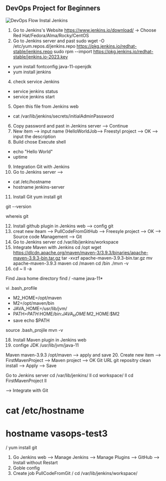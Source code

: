 ## DevOps Project for Beginners   

![DevOps Flow](https://github.com/Saradeth/hello-world1/assets/15135398/86b8a81b-c06c-4a4a-9c93-585d34d5d783)
Instal Jenkins
1. Go to Jenkins's Website https://www.jenkins.io/download/
   -> Choose Red Hat/Fedora/Alma/Rocky/CentOS
3. Go to Jenkins server and past 
sudo wget -O /etc/yum.repos.d/jenkins.repo https://pkg.jenkins.io/redhat-stable/jenkins.repo
sudo rpm --import https://pkg.jenkins.io/redhat-stable/jenkins.io-2023.key

- yum install fontconfig java-11-openjdk
- yum install jenkins

4. check service Jenkins
- service jenkins status
- service jenkins start

5. Open this file from Jenkins web 
- cat /var/lib/jenkins/secrets/initialAdminPassword
6. Copy password and past in Jenkins server --> Continue
7. New item --> input name (HelloWorldJob--> Freestyl project --> OK --> input the description
8. Build chose Execute shell
- echo "Hello World"
- uptime
9. Integration Git with Jenkins
10. Go to Jenkins server -->
- cat /etc/hostname
- hostname jenkins-server

11. Install Git
yum install git

git --version

whereis git

12. Install github plugin in Jenkins web --> config git
13. creat new iteam --> PullCodeFromGitHub --> Freesyle project --> OK --> Source code Management --> Git
14. Go to Jenkins server
cd /var/lib/jenkins/workspace
16. Integrate Maven with Jenkins
cd /opt
wget https://dlcdn.apache.org/maven/maven-3/3.9.3/binaries/apache-maven-3.9.3-bin.tar.gz
tar -xvzf apache-maven-3.9.3-bin.tar.gz
mv apache-maven-3.9.3 maven
cd /maven
cd /bin
./mvn -v
17. cd ~
ll -a

Find Java home directory
find / -name java-11*

vi .bash_profile
- M2_HOME=/opt/maven
- M2=/opt/maven/bin
- JAVA_HOME=/usr/lib/jvm/
- PATH=$PATH:$HOME/bin:$JAVA_HOME:$M2_HOME:$M2
- save
echo $PATH

source .bash_projile
mvn -v

18. Install Maven plugin in Jenkins web
19. confige
JDK
/usr/lib/jvm/java-11

Maven
maven-3.9.3
/opt/maven
--> apply and save
20. Create new item --> FirstMavenProject --> Maven project --> OK
Git
URL git repositry
clean install --> Apply --> Save

Go to Jenkins server
cd /var/lib/jenkins/
ll
cd workspace/
ll
cd FirstMavenProject
ll

--> Integrate with Git
# cat /etc/hostname
# hostname vasops-test3
/ yum install git
1. Go Jenkins web --> Manage Jenkins --> Manage Plugins --> GitHub --> Install without Restart
2. Goble config
3. Create job PullCodeFromGit
/ cd /var/lib/jenkins/workspace/
